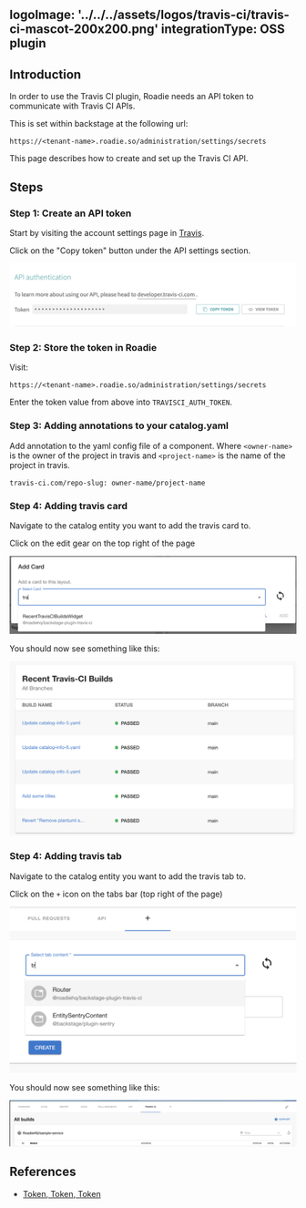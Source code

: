 logoImage: '../../../assets/logos/travis-ci/travis-ci-mascot-200x200.png'
integrationType: OSS plugin
---

## Introduction

In order to use the Travis CI plugin, Roadie needs an API token to communicate with Travis CI APIs.

This is set within backstage at the following url:

```text
https://<tenant-name>.roadie.so/administration/settings/secrets
```

This page describes how to create and set up the Travis CI API.

## Steps

### Step 1: Create an API token

Start by visiting the account settings page in [Travis](https://www.travis-ci.com/account/preferences).

Click on the "Copy token" button under the API settings section.

   ![Travis CI TOKEN](./copy-token.png)


### Step 2: Store the token in Roadie
Visit:

```text
https://<tenant-name>.roadie.so/administration/settings/secrets
```

Enter the token value from above into `TRAVISCI_AUTH_TOKEN`.

### Step 3: Adding annotations to your catalog.yaml

Add annotation to the yaml config file of a component.
Where `<owner-name>` is the owner of the project in travis and `<project-name>` is the name of the project in travis.

```text
travis-ci.com/repo-slug: owner-name/project-name
```

### Step 4: Adding travis card

Navigate to the catalog entity you want to add the travis card to.

Click on the edit gear on the top right of the page

![Travis add card](./travis-adding-card.png)

You should now see something like this:

![Travis card](./travis-card.png)


### Step 4: Adding travis tab

Navigate to the catalog entity you want to add the travis tab to.

Click on the `+` icon on the tabs bar (top right of the page)

![Travis add tab](./travis-adding-tab.png)

You should now see something like this:

![Travis tab](./travis-tab.png)



## References

- [Token, Token, Token](https://blog.travis-ci.com/2013-01-28-token-token-token)
